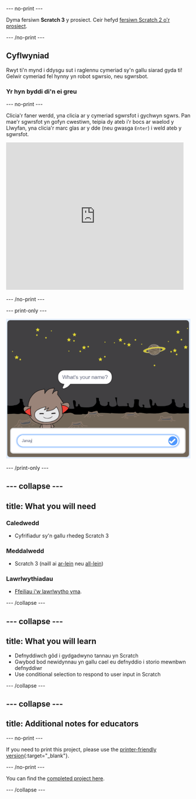 \--- no-print \---

Dyma fersiwn **Scratch 3** y prosiect. Ceir hefyd [fersiwn Scratch 2 o'r prosiect](https://projects.raspberrypi.org/en/projects/chatbot-scratch2).

\--- /no-print \---

## Cyflwyniad

Rwyt ti'n mynd i ddysgu sut i raglennu cymeriad sy'n gallu siarad gyda ti! Gelwir cymeriad fel hynny yn robot sgwrsio, neu sgwrsbot.

### Yr hyn byddi di'n ei greu

\--- no-print \---

Clicia'r faner werdd, yna clicia ar y cymeriad sgwrsfot i gychwyn sgwrs. Pan mae'r sgwrsfot yn gofyn cwestiwn, teipia dy ateb i'r bocs ar waelod y Llwyfan, yna clicia'r marc glas ar y dde (neu gwasga `Enter`) i weld ateb y sgwrsfot.

<div class="scratch-preview">
  <iframe allowtransparency="true" width="485" height="402" src="https://scratch.mit.edu/projects/embed/248864190/?autostart=false" 
  frameborder="0" scrolling="no"></iframe>
</div>

\--- /no-print \---

\--- print-only \---

![cwblhau'r prosiect](images/chatbot-preview.png)

\--- /print-only \---

## \--- collapse \---

## title: What you will need

### Caledwedd

- Cyfrifiadur sy'n gallu rhedeg Scratch 3

### Meddalwedd

- Scratch 3 (naill ai [ar-lein](https://rpf.io/scratchon) neu [all-lein](https://rpf.io/scratchoff))

### Lawrlwythiadau

- [Ffeiliau i'w lawrlwytho yma](http://rpf.io/p/en/chatbot-go).

\--- /collapse \---

## \--- collapse \---

## title: What you will learn

- Defnyddiwch gôd i gydgadwyno tannau yn Scratch
- Gwybod bod newidynnau yn gallu cael eu defnyddio i storio mewnbwn defnyddiwr
- Use conditional selection to respond to user input in Scratch

\--- /collapse \---

## \--- collapse \---

## title: Additional notes for educators

\--- no-print \---

If you need to print this project, please use the [printer-friendly version](https://projects.raspberrypi.org/en/projects/chatbot/print){:target="_blank"}.

\--- /no-print \---

You can find the [completed project here](http://rpf.io/p/en/chatbot-get).

\--- /collapse \---